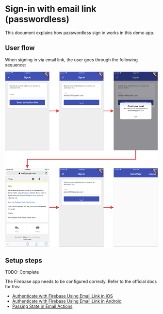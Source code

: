 
# Sign-in with email link (passwordless)

This document explains how passwordless sign in works in this demo app.

## User flow

When signing in via email link, the user goes through the following sequence:

![](media/email-link-sequence.png)

## Setup steps

TODO: Complete

The Firebase app needs to be configured correcly. Refer to the official docs for this:

- [Authenticate with Firebase Using Email Link in iOS](https://firebase.google.com/docs/auth/ios/email-link-auth)
- [Authenticate with Firebase Using Email Link in Android](https://firebase.google.com/docs/auth/android/email-link-auth)
- [Passing State in Email Actions](https://firebase.google.com/docs/auth/ios/passing-state-in-email-actions#configuring_firebase_dynamic_links)
